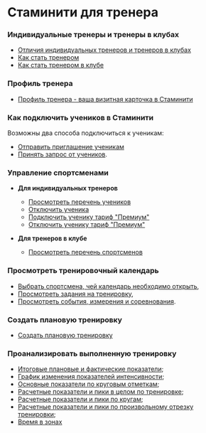 # Стаминити для тренера

### Индивидуальные тренеры и тренеры в клубах

* [Отличия индивидуальных тренеров и тренеров в клубах](/coaches/coaches-and-club-coaches.md#coachtypes)
* [Как стать тренером](/coaches/coaches-and-club-coaches.md#coach)
* [Как стать тренером в клубе](/coaches/coaches-and-club-coaches.md#clubcoach)

### Профиль тренера
* [Профиль тренера - ваша визитная карточка в Стаминити](/coaches/coach-profile.md)

### Как подключить учеников в Стаминити
Возможны два способа подключиться к ученикам:
* [Отправить приглашение ученикам](/coaches/add-athletes.md#inviteathletes)
* [Принять запрос от учеников](/coaches/add-athletes.md#acceptrequest). 




### Управление спортсменами

* **Для индивидуальных тренеров**
  * [Просмотреть перечень учеников](/coaches/athlete-management.md#athletelist)
  * [Отключить ученика](/coaches/athlete-management.md#removeathlete)
  * [Подключить ученику тариф "Премиум"](/coaches/athlete-management.md#addpremium)
  * [Отключить ученику тариф "Премиум"](/coaches/athlete-management.md#removepremium)
  
* **Для тренеров в клубе**
  * [Просмотреть перечень спортсменов](/coaches/athlete-management.md#athletelist)


### Просмотреть тренировочный календарь
* [Выбрать спортсмена, чей календарь необходимо открыть](/basics/calendar.md#athletecalendar),
* [Просмотреть задания на тренировку](/basics/calendar.md#activities),
* [Просмотреть события, измерения и соревнования](/basics/calendar.md#items).

### Создать плановую тренировку
* [Создать плановую тренировку](/basics/create-plan-activity.md)

### Проанализировать выполненную тренировку
 * [Итоговые плановые и фактические показатели](/basics/analyse-detailed-activity.md#planfact);
 * [График изменения показателей интенсивности](/basics/analyse-detailed-activity.md#measurementchart);
 * [Основные показатели по круговым отметкам](/basics/analyse-detailed-activity.md#laps);
 * [Расчетные показатели и пики в целом по тренировке](/basics/analyse-detailed-activity.md#metrics);
 * [Расчетные показатели и пики по кругам](/basics/analyse-detailed-activity.md#lapmetrics);
 * [Расчетные показатели и пики по произвольному отрезку тренировки](/basics/analyse-detailed-activity.md#intervalmetrics);
 * [Время в зонах](/basics/analyse-detailed-activity.md#timeinzone)



